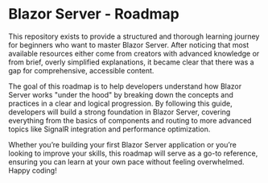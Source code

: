 # Blazor Server - Roadmap

This repository exists to provide a structured and thorough learning journey for beginners who want to master Blazor Server. After noticing that most available resources either come from creators with advanced knowledge or from brief, overly simplified explanations, it became clear that there was a gap for comprehensive, accessible content.

The goal of this roadmap is to help developers understand how Blazor Server works "under the hood" by breaking down the concepts and practices in a clear and logical progression. By following this guide, developers will build a strong foundation in Blazor Server, covering everything from the basics of components and routing to more advanced topics like SignalR integration and performance optimization.

Whether you’re building your first Blazor Server application or you’re looking to improve your skills, this roadmap will serve as a go-to reference, ensuring you can learn at your own pace without feeling overwhelmed. Happy coding!
